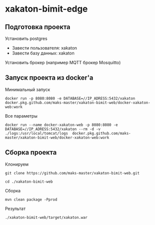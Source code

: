 # xakaton-bimit-edge

## Подготовка проекта

Установить postgres
 - Завести пользователя: xakaton
 - Завести базу данных: xakaton
 
Установить брокер (например MQTT брокер Mosquitto)


## Запуск проекта из docker'а

Минимальный запуск
```
docker run -p 8080:8080 -e DATABASE=//IP_ADRESS:5432/xakaton  docker.pkg.github.com/maks-master/xakaton-bimit-web/docker-xakaton-web:work
```

Все параметры
```
docker run --name docker-xakaton-web -p 8080:8080 -e DATABASE=//IP_ADRESS:5432/xakaton --rm -d -v ./logs:/usr/local/tomcat/logs  docker.pkg.github.com/maks-master/xakaton-bimit-web/docker-xakaton-web:work
```


## Сборка проекта

Клонируем
```
git clone https://github.com/maks-master/xakaton-bimit-web.git
```
```
cd ./xakaton-bimit-web
```
Сборка
```
mvn clean package -Pprod
```
Результат
```
./xakaton-bimit-web/target/xakaton.war
```